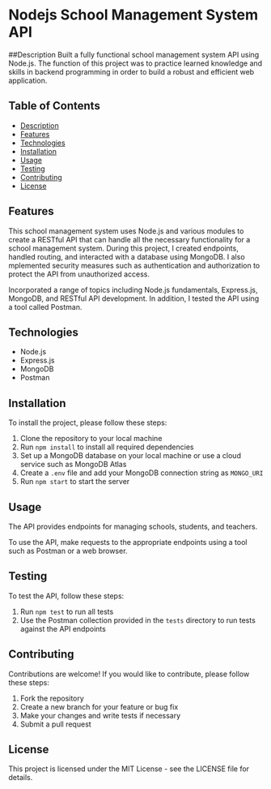 # Nodejs School Management System API 

##Description
Built a fully functional school management system API using Node.js. The function of this project was to practice learned knowledge and skills in backend programming in order to build a robust and efficient web application. 

## Table of Contents
- [Description](#description)
- [Features](#features)
- [Technologies](#technologies)
- [Installation](#installation)
- [Usage](#usage)
- [Testing](#testing)
- [Contributing](#contributing)
- [License](#license)

## Features
This school management system uses Node.js and various modules to create a RESTful API that can handle all the necessary functionality for a school management system. During this project, I created endpoints, handled routing, and interacted with a database using MongoDB. I also mplemented security measures such as authentication and authorization to protect the API from unauthorized access.

Incorporated a range of topics including Node.js fundamentals, Express.js, MongoDB, and RESTful API development. In addition, I tested the API using a tool called Postman.


## Technologies
- Node.js
- Express.js
- MongoDB
- Postman

## Installation
To install the project, please follow these steps:

1. Clone the repository to your local machine
2. Run `npm install` to install all required dependencies
3. Set up a MongoDB database on your local machine or use a cloud service such as MongoDB Atlas
4. Create a `.env` file and add your MongoDB connection string as `MONGO_URI`
5. Run `npm start` to start the server

## Usage
The API provides endpoints for managing schools, students, and teachers. 

To use the API, make requests to the appropriate endpoints using a tool such as Postman or a web browser.

## Testing
To test the API, follow these steps:

1. Run `npm test` to run all tests
2. Use the Postman collection provided in the `tests` directory to run tests against the API endpoints

## Contributing
Contributions are welcome! If you would like to contribute, please follow these steps:

1. Fork the repository
2. Create a new branch for your feature or bug fix
3. Make your changes and write tests if necessary
4. Submit a pull request

## License
This project is licensed under the MIT License - see the LICENSE file for details.
